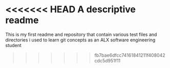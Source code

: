<<<<<<< HEAD
A descriptive readme
=======
This is my first readme and repository that contain various test files and directories i used to learn git concepts as an ALX software engineering student
>>>>>>> fb7bae6dfcc74161841211f408042cdc5d951f11
